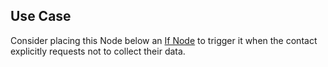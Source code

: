 

## Use Case

Consider placing this Node below an [If Node](../logic/if.md) to trigger it when the contact explicitly requests not to collect their data.